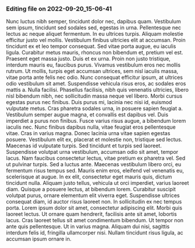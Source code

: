

### Editing file on 2022-09-20_15-06-41

Nunc luctus nibh semper, tincidunt dolor nec, dapibus quam. Vestibulum sem ipsum, tincidunt sed sodales sed, egestas in urna. Pellentesque nec lectus ac neque aliquet fermentum. In eu ultrices turpis. Aliquam molestie efficitur justo vel mollis. Vestibulum finibus ultricies elit at accumsan. Proin tincidunt ex et leo tempor consequat. Sed vitae porta augue, eu iaculis ligula. Curabitur metus mauris, rhoncus non bibendum et, pretium vel est. Praesent eget massa justo. Duis et ex urna. Proin non justo tristique, interdum mauris eu, faucibus purus. Vivamus vestibulum eros nec mollis rutrum. Ut mollis, turpis eget accumsan ultrices, sem nisl iaculis massa, vitae porta ante felis nec odio. Nunc consequat efficitur ipsum, at ultrices odio vestibulum sit amet.
Suspendisse vehicula risus eros, ac sodales eros mattis a. Nulla facilisi. Phasellus facilisis, nibh quis venenatis ultricies, libero nisl bibendum nibh, nec sollicitudin massa neque vel libero. Morbi cursus egestas purus nec finibus. Duis purus mi, lacinia nec nisi id, euismod vulputate metus. Cras pharetra sodales urna, in posuere sapien feugiat a. Vestibulum semper augue magna, et convallis est dapibus vel. Duis imperdiet a purus non finibus. Fusce varius risus augue, a bibendum lorem iaculis nec.
Nunc finibus dapibus nulla, vitae feugiat eros pellentesque vitae. Cras in varius magna. Donec lacinia urna vitae sapien egestas posuere. Vestibulum elit ex, placerat et molestie non, tristique sed lectus. Maecenas id vulputate turpis. Sed tincidunt et turpis sed laoreet. Suspendisse volutpat urna vestibulum, accumsan odio sit amet, tempor lacus. Nam faucibus consectetur lectus, vitae pretium ex pharetra vel. Sed ut pulvinar turpis. Sed a luctus ante.
Maecenas vestibulum libero orci, eu fermentum risus tempus sed. Mauris enim eros, eleifend vel venenatis eu, scelerisque at augue. In ex elit, consectetur eget mauris quis, dictum tincidunt nulla. Aliquam justo tellus, vehicula ut orci imperdiet, varius laoreet diam. Quisque a posuere lectus, at bibendum lorem. Curabitur suscipit volutpat purus, ornare elementum elit viverra eget. Suspendisse ultrices consequat diam, id auctor risus laoreet non. In sollicitudin ex nec tempus porta. Lorem ipsum dolor sit amet, consectetur adipiscing elit.
Morbi quis laoreet lectus. Ut ornare quam hendrerit, facilisis ante sit amet, lobortis lacus. Cras laoreet tellus sit amet condimentum bibendum. Ut tempor non ante quis pellentesque. Ut in varius magna. Aliquam dui nisi, sagittis interdum felis id, fringilla ullamcorper nisi. Nullam tincidunt risus ligula, ac accumsan ipsum ornare in.


